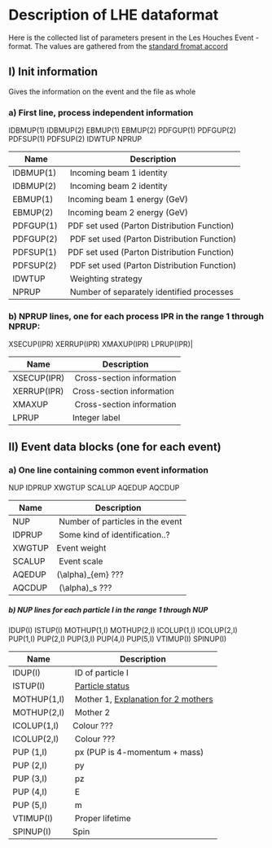 # Description of LHE dataformat

Here is the collected list of parameters present in the Les Houches Event -format. The values are gathered from the [standard fromat accord](https://arxiv.org/abs/hep-ph/0609017)

## I) Init information

Gives the information on the event and the file as whole

### a) First line, process independent information


IDBMUP(1) IDBMUP(2) EBMUP(1)  EBMUP(2)  PDFGUP(1) PDFGUP(2) PDFSUP(1) PDFSUP(2) IDWTUP  NPRUP


| Name | Description |
| --- | --- |
IDBMUP(1) | Incoming beam 1 identity 
IDBMUP(2) | Incoming beam 2 identity
EBMUP(1) | Incoming beam 1 energy (GeV)
EBMUP(2) | Incoming beam 2 energy (GeV)
PDFGUP(1) | PDF set used (Parton Distribution Function)
PDFGUP(2) | PDF set used (Parton Distribution Function)
PDFSUP(1) | PDF set used (Parton Distribution Function)
PDFSUP(2) | PDF set used (Parton Distribution Function)
IDWTUP | Weighting strategy
NPRUP | Number of separately identified processes

### b) NPRUP lines, one for each process IPR in the range 1 through NPRUP: 

XSECUP(IPR) XERRUP(IPR) XMAXUP(IPR) LPRUP(IPR)|

| Name | Description |
|---|---|
XSECUP(IPR) | Cross-section information
XERRUP(IPR) | Cross-section information
XMAXUP | Cross-section information
LPRUP | Integer label

## II) Event data blocks (one for each event)
### a) One line containing common event information

NUP IDPRUP  XWGTUP  SCALUP  AQEDUP  AQCDUP

| Name | Description |
| --- | --- |
NUP | Number of particles in the event
IDPRUP | Some kind of identification..?
XWGTUP | Event weight
SCALUP | Event scale
AQEDUP | \(\alpha\)_{em} ???
AQCDUP | \(\alpha\)_s ???

##### b) NUP lines for each particle I in the range 1 through NUP

IDUP(I) ISTUP(I)  MOTHUP(1,I) MOTHUP(2,I) ICOLUP(1,I) ICOLUP(2,I) PUP(1,I)  PUP(2,I)  PUP(3,I)  PUP(4,I)  PUP(5,I)  VTIMUP(I) SPINUP(I)

|Name | Description|
|---|---|
IDUP(I) | ID of particle I
ISTUP(I) | [Particle status](http://home.thep.lu.se/~torbjorn/pythia81html/ParticleProperties.html)
MOTHUP(1,I) | Mother 1, [Explanation for 2 mothers](http://home.thep.lu.se/~torbjorn/pythia81html/ParticleProperties.html)
MOTHUP(2,I) | Mother 2
ICOLUP(1,I) | Colour ???
ICOLUP(2,I) | Colour ???
PUP (1,I) | px (PUP is 4-momentum + mass)
PUP (2,I) | py 
PUP (3,I) | pz
PUP (4,I) | E
PUP (5,I) | m
VTIMUP(I) | Proper lifetime
SPINUP(I) | Spin

